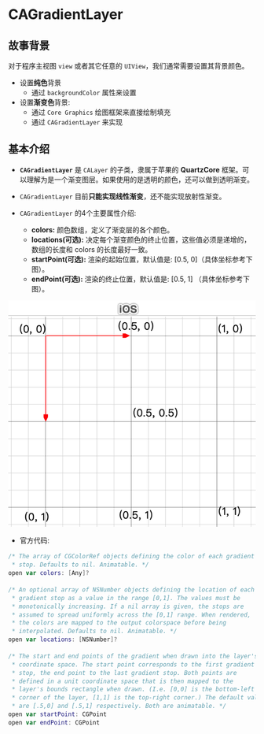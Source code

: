 # CAGradientLayer

## 故事背景

对于程序主视图 `view` 或者其它任意的 `UIView`，我们通常需要设置其背景颜色。

* 设置**纯色**背景
  * 通过 `backgroundColor` 属性来设置
* 设置**渐变色**背景:
  * 通过 `Core Graphics` 绘图框架来直接绘制填充
  * 通过 `CAGradientLayer` 来实现

## 基本介绍

* **`CAGradientLayer`** 是 `CALayer` 的子类，隶属于苹果的 **QuartzCore** 框架。可以理解为是一个渐变图层。如果使用的是透明的颜色，还可以做到透明渐变。
* `CAGradientLayer` 目前**只能实现线性渐变**，还不能实现放射性渐变。
* `CAGradientLayer` 的4个主要属性介绍:

  * **colors:**  颜色数组，定义了渐变层的各个颜色。
  * **locations\(可选\):**  决定每个渐变颜色的终止位置，这些值必须是递增的，数组的长度和 colors 的长度最好一致。
  * **startPoint\(可选\):**  渲染的起始位置，默认值是: \[0.5, 0\]（具体坐标参考下图）。
  * **endPoint\(可选\):**   渲染的终止位置，默认值是: \[0.5, 1\] （具体坐标参考下图）。

![&#x5355;&#x4F4D;&#x5750;&#x6807;&#x7CFB;](../.gitbook/assets/snip20190504_7.png)

* 官方代码:

```swift
/* The array of CGColorRef objects defining the color of each gradient
 * stop. Defaults to nil. Animatable. */
open var colors: [Any]?

/* An optional array of NSNumber objects defining the location of each
 * gradient stop as a value in the range [0,1]. The values must be
 * monotonically increasing. If a nil array is given, the stops are
 * assumed to spread uniformly across the [0,1] range. When rendered,
 * the colors are mapped to the output colorspace before being
 * interpolated. Defaults to nil. Animatable. */
open var locations: [NSNumber]?

/* The start and end points of the gradient when drawn into the layer's
 * coordinate space. The start point corresponds to the first gradient
 * stop, the end point to the last gradient stop. Both points are
 * defined in a unit coordinate space that is then mapped to the
 * layer's bounds rectangle when drawn. (I.e. [0,0] is the bottom-left
 * corner of the layer, [1,1] is the top-right corner.) The default values
 * are [.5,0] and [.5,1] respectively. Both are animatable. */
open var startPoint: CGPoint
open var endPoint: CGPoint
```

